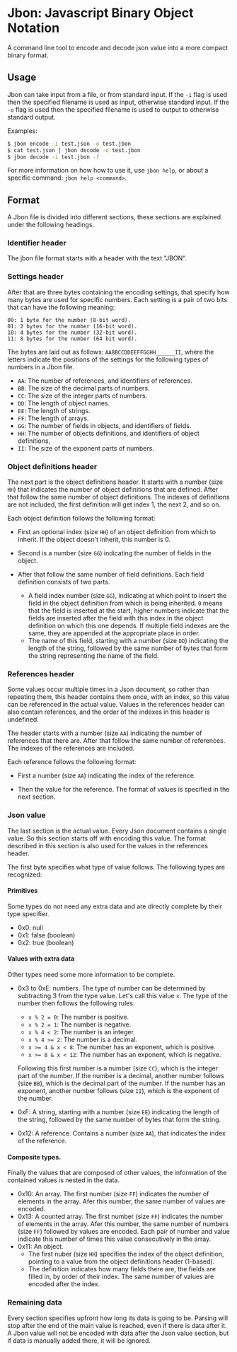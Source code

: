 # Jbon: Javascript Binary Object Notation

A command line tool to encode and decode json value into a more compact binary format.

## Usage

Jbon can take input from a file, or from standard input. If the `-i` flag is used then the specified filename is used as input, otherwise standard input. If the `-o` flag is used then the specified filename is used to output to otherwise standard output.

Examples:
```bash
$ jbon encode -i test.json -o test.jbon
$ cat test.json | jbon decode -o test.jbon
$ jbon decode -i test.jbon -f
```

For more information on how how to use it, use `jbon help`, or about a specific command: `jbon help <command>`.

## Format

A Jbon file is divided into different sections, these sections are explained under the following headings.

### Identifier header

The jbon file format starts with a header with the text "JBON".

### Settings header

After that are three bytes containing the encoding settings, that specify how many bytes are used for specific numbers. Each setting is a pair of two bits that can have the following meaning:

```
00: 1 byte for the number (8-bit word).
01: 2 bytes for the number (16-bit word).
10: 4 bytes for the number (32-bit word).
11: 8 bytes for the number (64 bit word).
```

The bytes are laid out as follows: `AABBCCDDEEFFGGHH______II`, where the letters indicate the positions of the settings for the following types of numbers in a Jbon file.

- `AA`: The number of references, and identifiers of references.
- `BB`: The size of the decimal parts of numbers.
- `CC`: The size of the integer parts of numbers.
- `DD`: The length of object names.
- `EE`: The length of strings.
- `FF`: The length of arrays.
- `GG`: The number of fields in objects, and identifiers of fields.
- `HH`: The number of objects definitions, and identifiers of object definitions,
- `II`: The size of the exponent parts of numbers.

### Object definitions header

The next part is the object definitions header. It starts with a number (size `HH`) that indicates the number of object definitions that are defined. After that follow the same number of object definitions. The indexes of definitions are not included, the first definition will get index 1, the next 2, and so on.

Each object definition follows the following format:
- First an optional index (size `HH`) of an object definition from which to inherit. If the object doesn't inherit, this number is 0.

- Second is a number (size `GG`) indicating the number of fields in the object.

- After that follow the same number of field definitions. Each field definition consists of two parts.
  - A field index number (size `GG`), indicating at which point to insert the field in the object definition from which is being inherited. `0` means that the field is inserted at the start, higher numbers indicate that the fields are inserted after the field with this index in the object definition on which this one depends. If multiple field indexes are the same, they are appended at the appropriate place in order.
  - The name of this field, starting with a number (size `DD`) indicating the length of the string, followed by the same number of bytes that form the string representing the name of the field.

### References header

Some values occur multiple times in a Json document, so rather than repeating them, this header contains them once, with an index, so this value can be referenced in the actual value. Values in the references header can also contain references, and the order of the indexes in this header is undefined.

The header starts with a number (size `AA`) indicating the number of references that there are. After that follow the same number of references. The indexes of the references are included.

Each reference follows the following format:
- First a number (size `AA`) indicating the index of the reference.

- Then the value for the reference. The format of values is specified in the next section.

### Json value

The last section is the actual value. Every Json document contains a single value. So this section starts off with encoding this value. The format described in this section is also used for the values in the references header.

The first byte specifies what type of value follows. The following types are recognized:

#### Primitives

Some types do not need any extra data and are directly complete by their type specifier.

- 0x0: null
- 0x1: false (boolean)
- 0x2: true (boolean)

#### Values with extra data

Other types need some more information to be complete.

- 0x3 to 0xE: numbers. The type of number can be determined by subtracting 3 from the type value. Let's call this value `x`. The type of the number then follows the following rules.
  - `x % 2 = 0`: The number is positive.
  - `x % 2 = 1`: The number is negative.
  - `x % 4 < 2`: The number is an integer.
  - `x % 4 >= 2`: The number is a decimal.
  - `x >= 4 & x < 8`: The number has an exponent, which is positive.
  - `x >= 8 & x < 12`: The number has an exponent, which is negative.

  Following this first number is a number (size `CC`), which is the integer part of the number.
  If the number is a decimal, another number follows (size `BB`), which is the decimal part of the number.
  If the number has an exponent, another number follows (size `II`), which is the exponent of the number.
- 0xF: A string, starting with a number (size `EE`) indicating the length of the string, followed by the same number of bytes that form the string.
- 0x12: A reference. Contains a number (size `AA`), that indicates the index of the reference.

#### Composite types.

Finally the values that are composed of other values, the information of the contained values is nested in the data.

- 0x10: An array. The first number (size `FF`) indicates the number of elements in the array. Afer this number, the same number of values are encoded.
- 0x13: A counted array. The first number (size `FF`) indicates the number of elements in the array. Afer this number, the same number of numbers (size `FF`) followed by values are encoded. Each pair of number and value indicate this number of times this value consecutively in the array.
- 0x11: An object.
  - The first nuber (size `HH`) specifies the index of the object definition, pointing to a value from the object definitions header (1-based).
  - The definition indicates how many fields there are, the fields are filled in, by order of their index. The same number of values are encoded after the index.

### Remaining data

Every section specifies upfront how long its data is going to be. Parsing will stop after the end of the main value is reached, even if there is data after it. A Jbon value will not be encoded with data after the Json value section, but if data is manually added there, it will be ignored.
